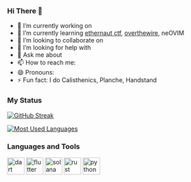 ### Hi There 👋

- 🔭 I’m currently working on
- 🌱 I’m currently learning [ethernaut ctf](https://ethernaut.openzeppelin.com/), [overthewire](https://overthewire.org/wargames/bandit/), neOVIM
- 👯 I’m looking to collaborate on 
- 🤔 I’m looking for help with
- 💬 Ask me about
- 📫 How to reach me:
- 😄 Pronouns:
- ⚡ Fun fact: I do Calisthenics, Planche, Handstand

### My Status

<!-- [![Shungo's github activity graph](https://github-readme-activity-graph.cyclic.app/graph?username=shungo0222&theme=react)](https://github-readme-activity-graph.cyclic.app/graph?username=shungo0222&theme=react) -->

[![GitHub Streak](http://github-readme-streak-stats.herokuapp.com?user=shungo0222&theme=dark&hide_border=true&currStreakNum=DD2727)](https://git.io/streak-stats)

[![Most Used Languages](https://github-readme-stats.vercel.app/api/top-langs/?username=shungo0222&langs_count=8&count_private=true&layout=compact&theme=react&hide_border=true&bg_color=1d2a3a)](https://github-readme-stats.vercel.app/api/top-langs/?username=shungo0222&langs_count=8&count_private=true&layout=compact&theme=react&hide_border=true&bg_color=1d2a3a)

### Languages and Tools
<a href="https://dart.dev" target="_blank"><img src="https://www.vectorlogo.zone/logos/dartlang/dartlang-icon.svg" alt="dart" width="40" height="40"/></a>
<a href="https://flutter.dev" target="_blank"><img src="https://www.vectorlogo.zone/logos/flutterio/flutterio-icon.svg" alt="flutter" width="40" height="40"/></a>
<a href="https://solana.com/" target="_blank"><img src="https://solana.com/src/img/branding/solanaLogoMark.svg" alt="solana" width="40" height="40"/></a>
<a href="https://www.rust-lang.org/" target="_blank"><img src="https://foundation.rust-lang.org/img/rust-logo-blk.svg" alt="rust" width="40" height="40"/></a>
<a href="https://www.python.org/" target="_blank"><img src="https://s3.dualstack.us-east-2.amazonaws.com/pythondotorg-assets/media/files/python-logo-only.svg" alt="python" width="40" height="40"/></a>
